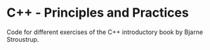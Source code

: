 # C++ - Principles and Practices

Code for different exercises of the C++ introductory book by Bjarne Stroustrup.
